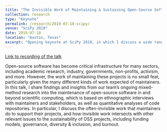 ```yaml
---
title: "The Invisible Work of Maintaining & Sustaining Open-Source Software"
collection: research
type: "Keynote"
permalink: /research/2019-07-10-scipy/ 
venue: "SciPy 2019"
date: 2019-07-10
location: "Austin, Texas"
excerpt: "Opening keynote at SciPy 2019, in which I discuss a wide range of issues around the work of developing and maintaining open-source software, based on our team’s ongoing mixed-method research into this topic."
---
```

[Link to recording of the talk](https://www.youtube.com/watch?v=PM3iltcaIL8)

Open-source software has become critical infrastructure for many sectors, including academic research, industry, governments, non-profits, activism, and more. However, the work of maintaining these projects is no small feat, particularly given the many different kinds of work expected of maintainers. In this talk, I share findings and insights from our team’s ongoing mixed-method research into the maintenance of open-source software in and beyond scientific computing, which is based on ethnographic interviews with maintainers and stakeholders, as well as quantitative analyses of code repositories. In particular, I discuss the often-invisible work that maintainers do to support their projects, and how invisible work intersects with other relevant issues to the sustainability of OSS projects, including funding models, governance, diversity & inclusion, and burnout.
